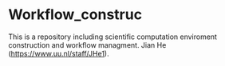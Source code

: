 # Workflow_construc
This is a repository including scientific computation enviroment construction and workflow managment. Jian He (https://www.uu.nl/staff/JHe1).
